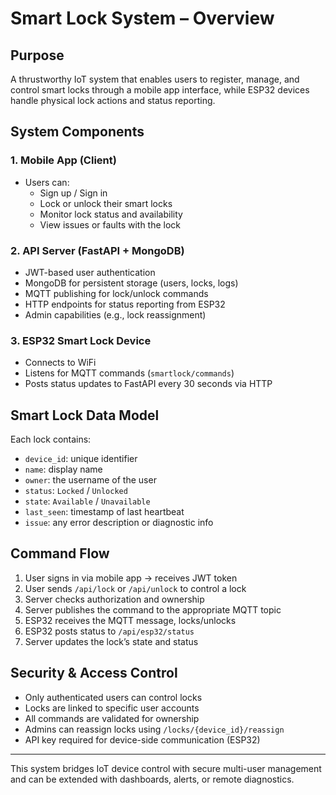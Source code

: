 # Smart Lock System – Overview

## Purpose
A thrustworthy IoT system that enables users to register, manage, and control smart locks through a mobile app interface, while ESP32 devices handle physical lock actions and status reporting.

## System Components

### 1. **Mobile App (Client)**
- Users can:
  - Sign up / Sign in
  - Lock or unlock their smart locks
  - Monitor lock status and availability
  - View issues or faults with the lock

### 2. **API Server (FastAPI + MongoDB)**
- JWT-based user authentication
- MongoDB for persistent storage (users, locks, logs)
- MQTT publishing for lock/unlock commands
- HTTP endpoints for status reporting from ESP32
- Admin capabilities (e.g., lock reassignment)

### 3. **ESP32 Smart Lock Device**
- Connects to WiFi
- Listens for MQTT commands (`smartlock/commands`)
- Posts status updates to FastAPI every 30 seconds via HTTP

## Smart Lock Data Model
Each lock contains:
- `device_id`: unique identifier
- `name`: display name
- `owner`: the username of the user
- `status`: `Locked` / `Unlocked`
- `state`: `Available` / `Unavailable`
- `last_seen`: timestamp of last heartbeat
- `issue`: any error description or diagnostic info

## Command Flow
1. User signs in via mobile app → receives JWT token
2. User sends `/api/lock` or `/api/unlock` to control a lock
3. Server checks authorization and ownership
4. Server publishes the command to the appropriate MQTT topic
5. ESP32 receives the MQTT message, locks/unlocks
6. ESP32 posts status to `/api/esp32/status`
7. Server updates the lock’s state and status

## Security & Access Control
- Only authenticated users can control locks
- Locks are linked to specific user accounts
- All commands are validated for ownership
- Admins can reassign locks using `/locks/{device_id}/reassign`
- API key required for device-side communication (ESP32)

---

This system bridges IoT device control with secure multi-user management and can be extended with dashboards, alerts, or remote diagnostics.
